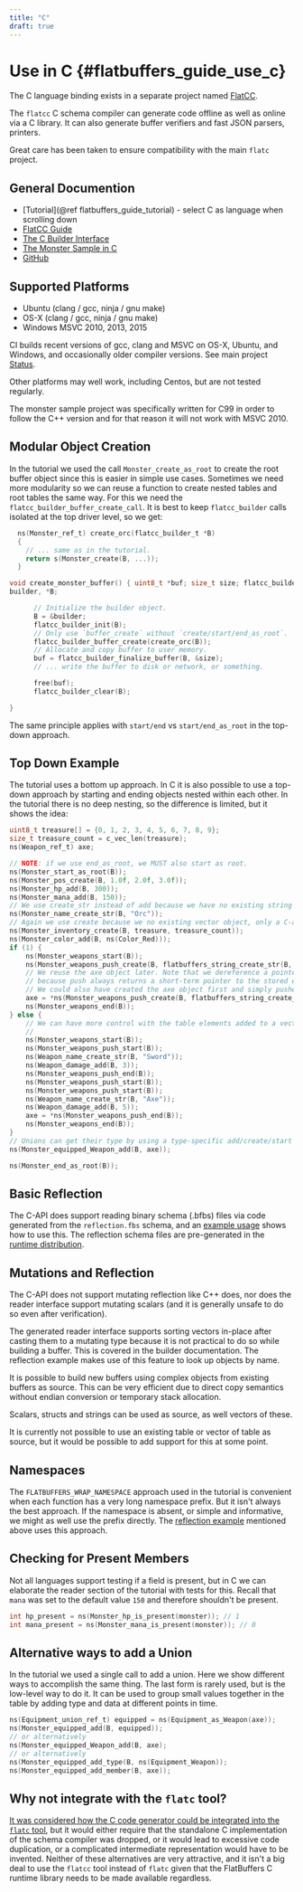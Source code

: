 ```yaml
---
title: "C"
draft: true
---
```


# Use in C {#flatbuffers_guide_use_c}

The C language binding exists in a separate project named
[FlatCC](https://github.com/dvidelabs/flatcc).

The `flatcc` C schema compiler can generate code offline as well as online via a
C library. It can also generate buffer verifiers and fast JSON parsers,
printers.

Great care has been taken to ensure compatibility with the main `flatc` project.

## General Documention

- [Tutorial](@ref flatbuffers_guide_tutorial) - select C as language when
  scrolling down
- [FlatCC Guide](https://github.com/dvidelabs/flatcc#flatcc-flatbuffers-in-c-for-c)
- [The C Builder Interface](https://github.com/dvidelabs/flatcc/blob/master/doc/builder.md#the-builder-interface)
- [The Monster Sample in C](https://github.com/dvidelabs/flatcc/blob/master/samples/monster/monster.c)
- [GitHub](https://github.com/dvidelabs/flatcc)

## Supported Platforms

- Ubuntu (clang / gcc, ninja / gnu make)
- OS-X (clang / gcc, ninja / gnu make)
- Windows MSVC 2010, 2013, 2015

CI builds recent versions of gcc, clang and MSVC on OS-X, Ubuntu, and Windows,
and occasionally older compiler versions. See main project
[Status](https://github.com/dvidelabs/flatcc#status).

Other platforms may well work, including Centos, but are not tested regularly.

The monster sample project was specifically written for C99 in order to follow
the C++ version and for that reason it will not work with MSVC 2010.

## Modular Object Creation

In the tutorial we used the call `Monster_create_as_root` to create the root
buffer object since this is easier in simple use cases. Sometimes we need more
modularity so we can reuse a function to create nested tables and root tables
the same way. For this we need the `flatcc_builder_buffer_create_call`. It is
best to keep `flatcc_builder` calls isolated at the top driver level, so we get:

```c
  ns(Monster_ref_t) create_orc(flatcc_builder_t *B)
  {
    // ... same as in the tutorial.
    return s(Monster_create(B, ...));
  }

void create_monster_buffer() { uint8_t *buf; size_t size; flatcc_builder_t
builder, *B;

      // Initialize the builder object.
      B = &builder;
      flatcc_builder_init(B);
      // Only use `buffer_create` without `create/start/end_as_root`.
      flatcc_builder_buffer_create(create_orc(B));
      // Allocate and copy buffer to user memory.
      buf = flatcc_builder_finalize_buffer(B, &size);
      // ... write the buffer to disk or network, or something.

      free(buf);
      flatcc_builder_clear(B);

}

```

The same principle applies with `start/end` vs `start/end_as_root` in the
top-down approach.

## Top Down Example

The tutorial uses a bottom up approach. In C it is also possible to use a
top-down approach by starting and ending objects nested within each other. In
the tutorial there is no deep nesting, so the difference is limited, but it
shows the idea:

```c
uint8_t treasure[] = {0, 1, 2, 3, 4, 5, 6, 7, 8, 9};
size_t treasure_count = c_vec_len(treasure);
ns(Weapon_ref_t) axe;

// NOTE: if we use end_as_root, we MUST also start as root.
ns(Monster_start_as_root(B));
ns(Monster_pos_create(B, 1.0f, 2.0f, 3.0f));
ns(Monster_hp_add(B, 300));
ns(Monster_mana_add(B, 150));
// We use create_str instead of add because we have no existing string reference.
ns(Monster_name_create_str(B, "Orc"));
// Again we use create because we no existing vector object, only a C-array.
ns(Monster_inventory_create(B, treasure, treasure_count));
ns(Monster_color_add(B, ns(Color_Red)));
if (1) {
    ns(Monster_weapons_start(B));
    ns(Monster_weapons_push_create(B, flatbuffers_string_create_str(B, "Sword"), 3));
    // We reuse the axe object later. Note that we dereference a pointer
    // because push always returns a short-term pointer to the stored element.
    // We could also have created the axe object first and simply pushed it.
    axe = *ns(Monster_weapons_push_create(B, flatbuffers_string_create_str(B, "Axe"), 5));
    ns(Monster_weapons_end(B));
} else {
    // We can have more control with the table elements added to a vector:
    //
    ns(Monster_weapons_start(B));
    ns(Monster_weapons_push_start(B));
    ns(Weapon_name_create_str(B, "Sword"));
    ns(Weapon_damage_add(B, 3));
    ns(Monster_weapons_push_end(B));
    ns(Monster_weapons_push_start(B));
    ns(Monster_weapons_push_start(B));
    ns(Weapon_name_create_str(B, "Axe"));
    ns(Weapon_damage_add(B, 5));
    axe = *ns(Monster_weapons_push_end(B));
    ns(Monster_weapons_end(B));
}
// Unions can get their type by using a type-specific add/create/start method.
ns(Monster_equipped_Weapon_add(B, axe));

ns(Monster_end_as_root(B));
```

## Basic Reflection

The C-API does support reading binary schema (.bfbs) files via code generated
from the `reflection.fbs` schema, and an
[example usage](https://github.com/dvidelabs/flatcc/tree/master/samples/reflection)
shows how to use this. The reflection schema files are pre-generated in the
[runtime distribution](https://github.com/dvidelabs/flatcc/tree/master/include/flatcc/reflection).

## Mutations and Reflection

The C-API does not support mutating reflection like C++ does, nor does the
reader interface support mutating scalars (and it is generally unsafe to do so
even after verification).

The generated reader interface supports sorting vectors in-place after casting
them to a mutating type because it is not practical to do so while building a
buffer. This is covered in the builder documentation. The reflection example
makes use of this feature to look up objects by name.

It is possible to build new buffers using complex objects from existing buffers
as source. This can be very efficient due to direct copy semantics without
endian conversion or temporary stack allocation.

Scalars, structs and strings can be used as source, as well vectors of these.

It is currently not possible to use an existing table or vector of table as
source, but it would be possible to add support for this at some point.

## Namespaces

The `FLATBUFFERS_WRAP_NAMESPACE` approach used in the tutorial is convenient
when each function has a very long namespace prefix. But it isn't always the
best approach. If the namespace is absent, or simple and informative, we might
as well use the prefix directly. The
[reflection example](https://github.com/dvidelabs/flatcc/blob/master/samples/reflection/bfbs2json.c)
mentioned above uses this approach.

## Checking for Present Members

Not all languages support testing if a field is present, but in C we can
elaborate the reader section of the tutorial with tests for this. Recall that
`mana` was set to the default value `150` and therefore shouldn't be present.

```c
int hp_present = ns(Monster_hp_is_present(monster)); // 1
int mana_present = ns(Monster_mana_is_present(monster)); // 0
```

## Alternative ways to add a Union

In the tutorial we used a single call to add a union. Here we show different
ways to accomplish the same thing. The last form is rarely used, but is the
low-level way to do it. It can be used to group small values together in the
table by adding type and data at different points in time.

```c
ns(Equipment_union_ref_t) equipped = ns(Equipment_as_Weapon(axe));
ns(Monster_equipped_add(B, equipped));
// or alternatively
ns(Monster_equipped_Weapon_add(B, axe);
// or alternatively
ns(Monster_equipped_add_type(B, ns(Equipment_Weapon));
ns(Monster_equipped_add_member(B, axe));
```

## Why not integrate with the `flatc` tool?

[It was considered how the C code generator could be integrated into the `flatc` tool](https://github.com/dvidelabs/flatcc/issues/1),
but it would either require that the standalone C implementation of the schema
compiler was dropped, or it would lead to excessive code duplication, or a
complicated intermediate representation would have to be invented. Neither of
these alternatives are very attractive, and it isn't a big deal to use the
`flatcc` tool instead of `flatc` given that the FlatBuffers C runtime library
needs to be made available regardless.
